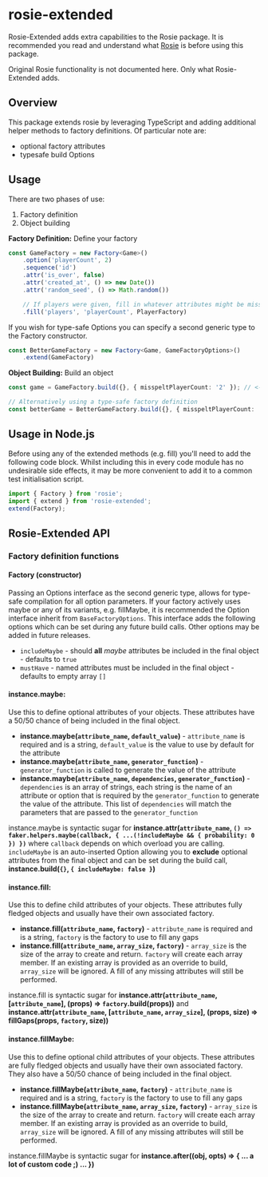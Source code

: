 # rosie-extended

Rosie-Extended adds extra capabilities to the Rosie package. It is recommended you read and understand what [Rosie](https://github.com/rosiejs/rosie#readme) is before using this package.

Original Rosie functionality is not documented here. Only what Rosie-Extended adds.

## Overview

This package extends rosie by leveraging TypeScript and adding additional helper methods to factory definitions. Of particular note are:
- optional factory attributes
- typesafe build Options

## Usage

There are two phases of use:

1.  Factory definition
2.  Object building

**Factory Definition:** Define your factory

```typescript
const GameFactory = new Factory<Game>()
    .option('playerCount', 2)
    .sequence('id')
    .attr('is_over', false)
    .attr('created_at', () => new Date())
    .attr('random_seed', () => Math.random())

    // If players were given, fill in whatever attributes might be missing.
    .fill('players', 'playerCount', PlayerFactory)
```

If you wish for type-safe Options you can specify a second generic type to the Factory constructor.

```typescript
const BetterGameFactory = new Factory<Game, GameFactoryOptions>()
    .extend(GameFactory)
```

**Object Building:** Build an object

```typescript
const game = GameFactory.build({}, { misspeltPlayerCount: '2' }); // <-- no compile time error is thrown

// Alternatively using a type-safe factory definition
const betterGame = BetterGameFactory.build({}, { misspeltPlayerCount: '2' }); // <-- TS error is thrown
```

## Usage in Node.js

Before using any of the extended methods (e.g. fill) you'll need to add the following code block. Whilst including
this in every code module has no undesirable side effects, it may be more convenient to add it to a common test
initialisation script.

```typescript
import { Factory } from 'rosie';
import { extend } from 'rosie-extended';
extend(Factory);
```

## Rosie-Extended API

### Factory definition functions

#### Factory (constructor)

Passing an Options interface as the second generic type, allows for type-safe compilation for all option parameters. If your factory actively uses maybe or any of its variants, e.g. fillMaybe, it is recommended the Option interface inherit from `BaseFactoryOptions`. This interface adds the following options which can be set during any future build calls. Other options may be added in future releases.
- `includeMaybe` - should **all** _maybe_ attributes be included in the final object - defaults to `true`
- `mustHave` - named attributes must be included in the final object - defaults to empty array `[]`

#### instance.maybe:

Use this to define optional attributes of your objects. These attributes have a 50/50 chance of being included in the final object.

-   **instance.maybe(`attribute_name`, `default_value`)** - `attribute_name` is required and is a string, `default_value` is the value to use by default for the attribute
-   **instance.maybe(`attribute_name`, `generator_function`)** - `generator_function` is called to generate the value of the attribute
-   **instance.maybe(`attribute_name`, `dependencies`, `generator_function`)** - `dependencies` is an array of strings, each string is the name of an attribute or option that is required by the `generator_function` to generate the value of the attribute. This list of `dependencies` will match the parameters that are passed to the `generator_function`

instance.maybe is syntactic sugar for **instance.attr(`attribute_name`, `() => faker.helpers.maybe(callback, { ...(!includeMaybe && { probability: 0 }) })`** where `callback` depends on which overload you are calling. `includeMaybe` is an auto-inserted Option allowing you to **exclude** optional attributes from the final object and can be set during the build call, **instance.build(`{}`, `{ includeMaybe: false }`)**

#### instance.fill:

Use this to define child attributes of your objects. These attributes fully fledged objects and usually have their own associated factory.

-   **instance.fill(`attribute_name`, `factory`)** - `attribute_name` is required and is a string, `factory` is the factory to use to fill any gaps
-   **instance.fill(`attribute_name`, `array_size`, `factory`)** - `array_size` is the size of the array to create and return. `factory` will create each array member. If an existing array is provided as an override to build, `array_size` will be ignored. A fill of any missing attributes will still be performed.

instance.fill is syntactic sugar for **instance.attr(`attribute_name`, [`attribute_name`], (props) => `factory`.build(props))** and **instance.attr(`attribute_name`, [`attribute_name`, `array_size`], (props, size) => fillGaps(props, `factory`, size))**

#### instance.fillMaybe:

Use this to define optional child attributes of your objects. These attributes are fully fledged objects and usually have their own associated factory. They also have a 50/50 chance of being included in the final object.

-   **instance.fillMaybe(`attribute_name`, `factory`)** - `attribute_name` is required and is a string, `factory` is the factory to use to fill any gaps
-   **instance.fillMaybe(`attribute_name`, `array_size`, `factory`)** - `array_size` is the size of the array to create and return. `factory` will create each array member. If an existing array is provided as an override to build, `array_size` will be ignored. A fill of any missing attributes will still be performed.

instance.fillMaybe is syntactic sugar for **instance.after((obj, opts) => { ... a lot of custom code ;) ... })**
